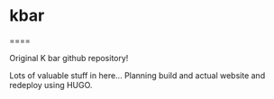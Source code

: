 # kbar
====

Original K bar github repository!

Lots of valuable stuff in here...  Planning build and actual website and redeploy using HUGO.
